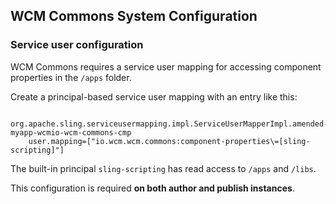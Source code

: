 ## WCM Commons System Configuration

### Service user configuration

WCM Commons requires a service user mapping for accessing component properties in the `/apps` folder.

Create a principal-based service user mapping with an entry like this:

```
  org.apache.sling.serviceusermapping.impl.ServiceUserMapperImpl.amended-myapp-wcmio-wcm-commons-cmp
    user.mapping=["io.wcm.wcm.commons:component-properties\=[sling-scripting]"]
```

The built-in principal `sling-scripting` has read access to `/apps` and `/libs`.

This configuration is required **on both author and publish instances**.
